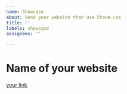 ```yaml
---
name: Showcase
about: Send your website that use Stone.css
title: ''
labels: showcase
assignees: ''

---
```


# Name of your website
[your link](https://yourlink)
